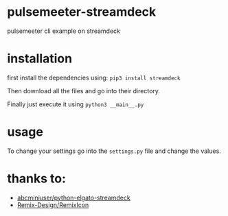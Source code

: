 # pulsemeeter-streamdeck
pulsemeeter cli example on streamdeck

# installation
first install the dependencies using:
`pip3 install streamdeck`

Then download all the files and go into their directory.

Finally just execute it using `python3 __main__.py`

# usage
To change your settings go into the `settings.py` file and change the values.

# thanks to:
- [abcminiuser/python-elgato-streamdeck](https://github.com/abcminiuser/python-elgato-streamdeck)
- [Remix-Design/RemixIcon](https://github.com/Remix-Design/remixicon)
